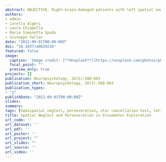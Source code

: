 ```yaml
---
abstract: OBJECTIVE. Right-brain-damaged patients with left spatial neglect make perseveration errors in target cancellation tasks. A recent study (Ronchi, Posteraro, Fortis, Bricolo, & Vallar, 2009) showed that perseveration occurred more frequently in star than in letter cancellation, possibly due to different stimulus disposition. In this study we investigated the role of the spatial organization of targets (scattered vs. arranged) of the star and letter cancellation tasks in eliciting omission and perseveration errors; the role of impairments of divided attentional resources; and the lesion correlates of perseveration. METHOD. Thirty-three right-brain-damaged patients (27 with neglect, and six without neglect; 17 showing perseveration, 16 of them with spatial neglect) were given two versions of the star and letter cancellation tasks (with stimuli scattered or in rows), and a dual task. RESULTS. A scattered target disposition increased omission and perseveration errors. Target type modulated differently omission and perseveration, with the former being more elicited by verbal targets, and the latter occurring more frequently in the star cancellation task, with scattered stimuli. Perseveration behavior was unrelated to deficits of divided attention, as assessed by the dual task. Lesion analysis indicated damage to the right insula as a neural correlate of perseveration. CONCLUSION. A display including nonverbal (star) and scattered targets brings about more perseveration errors. Target type and organization modulate in a different fashion omission and perseveration, suggesting the involvement of independent pathological mechanisms, which, however, do not implicate deficits of divided attention. The role of insular damage in motor perseveration in spatial neglect is discussed.
authors:
- admin
- Lorella Algeri
- Laura Chiapella
- Maria Simonetta Spada
- Giuseppe Vallar
date: "2012-09-01T00:00:00Z"
doi: "10.1037/a0029216"
featured: false
image:
  caption: 'Image credit: [**Unsplash**](https://unsplash.com/photos/pLCdAaMFLTE)'
  focal_point: ""
  preview_only: true
projects: []
publication: Neuropsychology, 26(5):588-603
publication_short: Neuropsychology, 26(5):588-603
publication_types:
- "2"
publishDate: "2012-09-01T00:00:00Z"
slides: 
summary:
tags: [hemispatial neglect, perseveration, star cancellation test, letter target cancellation test, anterior insula]
title: Spatial Neglect and Perseveration in Visuomotor Exploration
url_code: ''
url_dataset: ''
url_pdf: ''
url_poster: ''
url_project: ""
url_slides: ""
url_source: ''
url_video: ''
---
```


